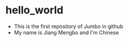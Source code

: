 # hello_world
- This is the first repository of Jumbo in github
- My name is Jiang Mengbo and I'm Chinese
